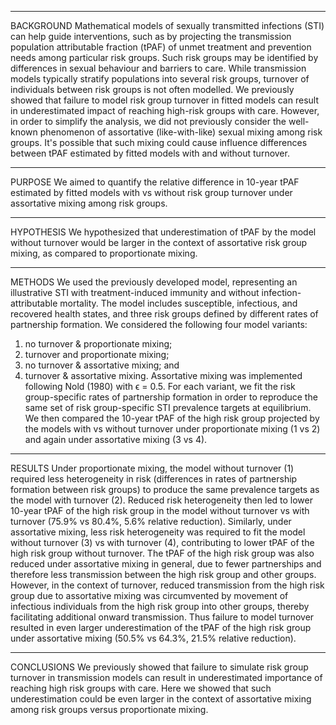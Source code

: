 
----------------------------------------------------------------------------------------------------
BACKGROUND
Mathematical models of sexually transmitted infections (STI) can help guide interventions,
such as by projecting the transmission population attributable fraction (tPAF)
of unmet treatment and prevention needs among particular risk groups.
Such risk groups may be identified by differences in sexual behaviour and barriers to care.
While transmission models typically stratify populations into several risk groups,
turnover of individuals between risk groups is not often modelled.
We previously showed that failure to model risk group turnover in fitted models
can result in underestimated impact of reaching high-risk groups with care.
However, in order to simplify the analysis,
we did not previously consider the well-known phenomenon of
assortative (like-with-like) sexual mixing among risk groups.
It's possible that such mixing could cause influence differences between
tPAF estimated by fitted models with and without turnover.

----------------------------------------------------------------------------------------------------
PURPOSE
We aimed to quantify the relative difference in 10-year tPAF estimated by
fitted models with vs without risk group turnover under assortative mixing among risk groups.

----------------------------------------------------------------------------------------------------
HYPOTHESIS
We hypothesized that underestimation of tPAF by the model without turnover
would be larger in the context of assortative risk group mixing,
as compared to proportionate mixing.

----------------------------------------------------------------------------------------------------
METHODS
We used the previously developed model, representing an illustrative STI
with treatment-induced immunity and without infection-attributable mortality.
The model includes susceptible, infectious, and recovered health states,
and three risk groups defined by different rates of partnership formation.
We considered the following four model variants:
1) no turnover & proportionate mixing;
2) turnover and proportionate mixing;
3) no turnover & assortative mixing; and
4) turnover & assortative mixing.
Assortative mixing was implemented following Nold (1980) with ϵ = 0.5.
For each variant, we fit the risk group-specific rates of partnership formation
in order to reproduce the same set of risk group-specific STI prevalence targets at equilibrium.
We then compared the 10-year tPAF of the high risk group
projected by the models with vs without turnover
under proportionate mixing (1 vs 2) and again under assortative mixing (3 vs 4).

----------------------------------------------------------------------------------------------------
RESULTS
Under proportionate mixing, the model without turnover (1) required less heterogeneity in risk
(differences in rates of partnership formation between risk groups)
to produce the same prevalence targets as the model with turnover (2).
Reduced risk heterogeneity then led to
lower 10-year tPAF of the high risk group in the model without turnover vs with turnover
(75.9% vs 80.4%, 5.6% relative reduction).
Similarly, under assortative mixing, less risk heterogeneity was required
to fit the model without turnover (3) vs with turnover (4),
contributing to lower tPAF of the high risk group without turnover.
The tPAF of the high risk group was also reduced under assortative mixing in general,
due to fewer partnerships and therefore less transmission
between the high risk group and other groups.
However, in the context of turnover,
reduced transmission from the high risk group due to assortative mixing
was circumvented by movement of infectious individuals
from the high risk group into other groups,
thereby facilitating additional onward transmission.
Thus failure to model turnover resulted in
even larger underestimation of the tPAF of the high risk group under assortative mixing
(50.5% vs 64.3%, 21.5% relative reduction).

----------------------------------------------------------------------------------------------------
CONCLUSIONS
We previously showed that failure to simulate risk group turnover in transmission models
can result in underestimated importance of reaching high risk groups with care.
Here we showed that such underestimation could be even larger
in the context of assortative mixing among risk groups versus proportionate mixing.
